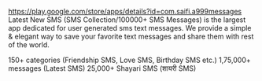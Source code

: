 https://play.google.com/store/apps/details?id=com.saifi.a999messages
Latest New SMS (SMS Collection/100000+ SMS Messages) is the largest app dedicated for user generated sms text messages. We provide a simple & elegant way to save your favorite text messages and share them with rest of the world.

 150+ categories (Friendship SMS, Love SMS, Birthday SMS etc.)
 1,75,000+ messages (Latest SMS)
 25,000+ Shayari SMS (शायरी SMS)
